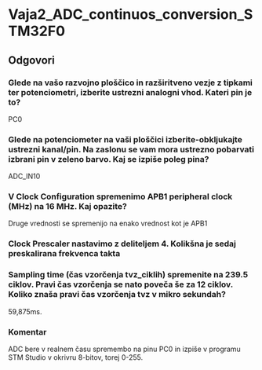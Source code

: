 # Vaja2_ADC_continuos_conversion_STM32F0

<h2>Odgovori</h2>



<h3>Glede na vašo razvojno ploščico in razširitveno vezje z tipkami ter potenciometri, izberite ustrezni analogni vhod. Kateri pin je to? </h3>
<p>PC0</p>
<h3>Glede na potenciometer na vaši ploščici izberite-obkljukajte ustrezni kanal/pin. Na zaslonu se vam mora ustrezno pobarvati izbrani pin v zeleno barvo. Kaj se izpiše poleg pina?</h3
 <p>ADC_IN10</p>
 <h3>V Clock Configuration spremenimo APB1 peripheral clock (MHz) na 16 MHz. Kaj opazite?</h3>
 <p>Druge vrednosti se spremenijo na enako vrednost kot je APB1</p>
 <h3>Clock Prescaler nastavimo z deliteljem 4. Kolikšna je sedaj preskalirana frekvenca takta</h3>
 <pFrekvenca sedaj znaša 4 MHz</p>
 <h3>Sampling time (čas vzorčenja tvz_ciklih) spremenite na 239.5 ciklov. Pravi čas vzorčenja se nato poveča še za 12 ciklov. Koliko znaša pravi čas vzorčenja tvz v mikro sekundah?</h3>
 <p>59,875ms.</p>
 <h3>Komentar</h3>
 <p>ADC bere v realnem času spremembo na pinu PC0 in izpiše v programu STM Studio v okrivru 8-bitov, torej 0-255.</p>
